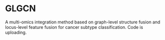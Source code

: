 # GLGCN
A multi-omics integration method based on graph-level structure fusion and locus-level feature fusion for cancer subtype classification.
Code is uploading.
